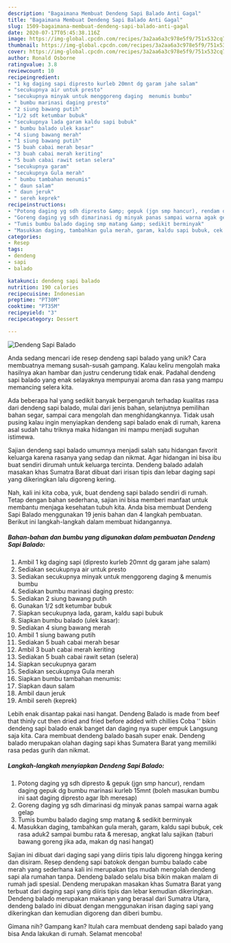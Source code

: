 ```yaml
---
description: "Bagaimana Membuat Dendeng Sapi Balado Anti Gagal"
title: "Bagaimana Membuat Dendeng Sapi Balado Anti Gagal"
slug: 1509-bagaimana-membuat-dendeng-sapi-balado-anti-gagal
date: 2020-07-17T05:45:38.116Z
image: https://img-global.cpcdn.com/recipes/3a2aa6a3c978e5f9/751x532cq70/dendeng-sapi-balado-foto-resep-utama.jpg
thumbnail: https://img-global.cpcdn.com/recipes/3a2aa6a3c978e5f9/751x532cq70/dendeng-sapi-balado-foto-resep-utama.jpg
cover: https://img-global.cpcdn.com/recipes/3a2aa6a3c978e5f9/751x532cq70/dendeng-sapi-balado-foto-resep-utama.jpg
author: Ronald Osborne
ratingvalue: 3.8
reviewcount: 10
recipeingredient:
- "1 kg daging sapi dipresto kurleb 20mnt dg garam jahe salam"
- "secukupnya air untuk presto"
- "secukupnya minyak untuk menggoreng daging  menumis bumbu"
- " bumbu marinasi daging presto"
- "2 siung bawang putih"
- "1/2 sdt ketumbar bubuk"
- "secukupnya lada garam kaldu sapi bubuk"
- " bumbu balado ulek kasar"
- "4 siung bawang merah"
- "1 siung bawang putih"
- "5 buah cabai merah besar"
- "3 buah cabai merah keriting"
- "5 buah cabai rawit setan selera"
- "secukupnya garam"
- "secukupnya Gula merah"
- " bumbu tambahan menumis"
- " daun salam"
- " daun jeruk"
- " sereh keprek"
recipeinstructions:
- "Potong daging yg sdh dipresto &amp; gepuk (jgn smp hancur), rendam daging gepuk dg bumbu marinasi kurleb 15mnt (boleh masukan bumbu ini saat daging dipresto agar lbh meresap)"
- "Goreng daging yg sdh dimarinasi dg minyak panas sampai warna agak gelap"
- "Tumis bumbu balado daging smp matang &amp; sedikit berminyak"
- "Masukkan daging, tambahkan gula merah, garam, kaldu sapi bubuk, cek rasa aduk2 sampai bumbu rata &amp; meresap, angkat lalu sajikan (taburi bawang goreng jika ada, makan dg nasi hangat)"
categories:
- Resep
tags:
- dendeng
- sapi
- balado

katakunci: dendeng sapi balado 
nutrition: 190 calories
recipecuisine: Indonesian
preptime: "PT30M"
cooktime: "PT35M"
recipeyield: "3"
recipecategory: Dessert

---
```



![Dendeng Sapi Balado](https://img-global.cpcdn.com/recipes/3a2aa6a3c978e5f9/751x532cq70/dendeng-sapi-balado-foto-resep-utama.jpg)

Anda sedang mencari ide resep dendeng sapi balado yang unik? Cara membuatnya memang susah-susah gampang. Kalau keliru mengolah maka hasilnya akan hambar dan justru cenderung tidak enak. Padahal dendeng sapi balado yang enak selayaknya mempunyai aroma dan rasa yang mampu memancing selera kita.

Ada beberapa hal yang sedikit banyak berpengaruh terhadap kualitas rasa dari dendeng sapi balado, mulai dari jenis bahan, selanjutnya pemilihan bahan segar, sampai cara mengolah dan menghidangkannya. Tidak usah pusing kalau ingin menyiapkan dendeng sapi balado enak di rumah, karena asal sudah tahu triknya maka hidangan ini mampu menjadi suguhan istimewa.

Sajian dendeng sapi balado umumnya menjadi salah satu hidangan favorit keluarga karena rasanya yang sedap dan nikmat. Agar hidangan ini bisa ibu buat sendiri dirumah untuk keluarga tercinta. Dendeng balado adalah masakan khas Sumatra Barat dibuat dari irisan tipis dan lebar daging sapi yang dikeringkan lalu digoreng kering.


Nah, kali ini kita coba, yuk, buat dendeng sapi balado sendiri di rumah. Tetap dengan bahan sederhana, sajian ini bisa memberi manfaat untuk membantu menjaga kesehatan tubuh kita. Anda bisa membuat Dendeng Sapi Balado menggunakan 19 jenis bahan dan 4 langkah pembuatan. Berikut ini langkah-langkah dalam membuat hidangannya.

<!--inarticleads1-->

##### Bahan-bahan dan bumbu yang digunakan dalam pembuatan Dendeng Sapi Balado:

1. Ambil 1 kg daging sapi (dipresto kurleb 20mnt dg garam jahe salam)
1. Sediakan secukupnya air untuk presto
1. Sediakan secukupnya minyak untuk menggoreng daging &amp; menumis bumbu
1. Sediakan  bumbu marinasi daging presto:
1. Sediakan 2 siung bawang putih
1. Gunakan 1/2 sdt ketumbar bubuk
1. Siapkan secukupnya lada, garam, kaldu sapi bubuk
1. Siapkan  bumbu balado (ulek kasar):
1. Sediakan 4 siung bawang merah
1. Ambil 1 siung bawang putih
1. Sediakan 5 buah cabai merah besar
1. Ambil 3 buah cabai merah keriting
1. Sediakan 5 buah cabai rawit setan (selera)
1. Siapkan secukupnya garam
1. Sediakan secukupnya Gula merah
1. Siapkan  bumbu tambahan menumis:
1. Siapkan  daun salam
1. Ambil  daun jeruk
1. Ambil  sereh (keprek)


Lebih enak disantap pakai nasi hangat. Dendeng Balado is made from beef that thinly cut then dried and fried before added with chillies Coba &#39;&#39; bikin dendeng sapi balado enak banget dan daging nya super empuk Langsung saja kita. Cara membuat dendeng balado basah super enak. Dendeng balado merupakan olahan daging sapi khas Sumatera Barat yang memiliki rasa pedas gurih dan nikmat. 

<!--inarticleads2-->

##### Langkah-langkah menyiapkan Dendeng Sapi Balado:

1. Potong daging yg sdh dipresto &amp; gepuk (jgn smp hancur), rendam daging gepuk dg bumbu marinasi kurleb 15mnt (boleh masukan bumbu ini saat daging dipresto agar lbh meresap)
1. Goreng daging yg sdh dimarinasi dg minyak panas sampai warna agak gelap
1. Tumis bumbu balado daging smp matang &amp; sedikit berminyak
1. Masukkan daging, tambahkan gula merah, garam, kaldu sapi bubuk, cek rasa aduk2 sampai bumbu rata &amp; meresap, angkat lalu sajikan (taburi bawang goreng jika ada, makan dg nasi hangat)


Sajian ini dibuat dari daging sapi yang diiris tipis lalu digoreng hingga kering dan disiram. Resep dendeng sapi batokok dengan bumbu balado cabe merah yang sederhana kali ini merupakan tips mudah mengolah dendeng sapi ala rumahan tanpa. Dendeng balado selalu bisa bikin makan malam di rumah jadi spesial. Dendeng merupakan masakan khas Sumatra Barat yang terbuat dari daging sapi yang diiris tipis dan lebar kemudian dikeringkan. Dendeng balado merupakan makanan yang berasal dari Sumatra Utara, dendeng balado ini dibuat dengan menggunakan irisan daging sapi yang dikeringkan dan kemudian digoreng dan diberi bumbu. 

Gimana nih? Gampang kan? Itulah cara membuat dendeng sapi balado yang bisa Anda lakukan di rumah. Selamat mencoba!
